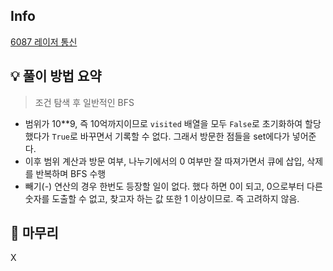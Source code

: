 ## Info
[6087 레이저 통신](https://www.acmicpc.net/problem/6087)

## 💡 풀이 방법 요약
> 조건 탐색 후 일반적인 BFS

- 범위가 10**9, 즉 10억까지이므로 `visited` 배열을 모두 `False`로 초기화하여 할당했다가 `True`로 바꾸면서 기록할 수 없다. 그래서 방문한 점들을 set에다가 넣어준다.
- 이후 범위 계산과 방문 여부, 나누기에서의 0 여부만 잘 따져가면서 큐에 삽입, 삭제를 반복하며 BFS 수행
- 빼기(-) 연산의 경우 한번도 등장할 일이 없다. 했다 하면 0이 되고, 0으로부터 다른 숫자를 도출할 수 없고, 찾고자 하는 값 또한 1 이상이므로. 즉 고려하지 않음.

## 🙂 마무리
X